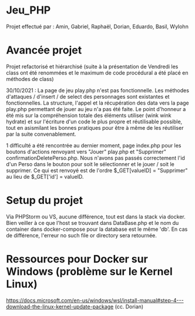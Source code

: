 # Jeu_PHP
Projet effectué par : 
Amin, Gabriel, Raphaël, Dorian, Eduardo, Basil, Wylohn


# Avancée projet
Projet refactorisé et hiérarchisé (suite à la présentation de Vendredi les class ont été renommées et le maximum de code procédural a été placé en méthodes de class)

30/10/2021 :
La page de jeu play.php n'est pas fonctionnelle. Les méthodes d'attaques / d'insert / de select des personnages sont existantes et fonctionnelles. La structure, l'appel et la récupération des data vers la page play.php permettant de jouer au jeu n'a pas été faite.
Le point d'honneur a été mis sur la compréhension totale des éléments utiliser (wink wink hydrate) et sur l'écriture d'un code le plus propre et réutilisable possible, tout en asismilant les bonnes pratiques pour être à même de les réutiliser par la suite convenablement.

1 difficulté a été rencontrée au dernier moment, page index.php pour les boutons d'actions renvoyant vers "Jouer" play.php et "Supprimer" confirmationDeletePerso.php. Nous n'avons pas passés correctement l'id d'un Perso dans le bouton pour soit le sélectionner et le jouer / soit le supprimer. Ce qui est renvoyé est de l'ordre $_GET[valueID] = "Supprimer" au lieu de $_GET['id'] = valueID.


# Setup du projet
Via PHPStorm ou VS, aucune différence, tout est dans la stack via docker.
Bien veiller à ce que l'host se trouvant dans DataBase.php et le nom du container dans docker-compose pour la database est le même 'db'.
En cas de différence, l'erreur no such file or directory sera retournée.

# Ressources pour Docker sur Windows (problème sur le Kernel Linux)
https://docs.microsoft.com/en-us/windows/wsl/install-manual#step-4---download-the-linux-kernel-update-package (cc. Dorian)
